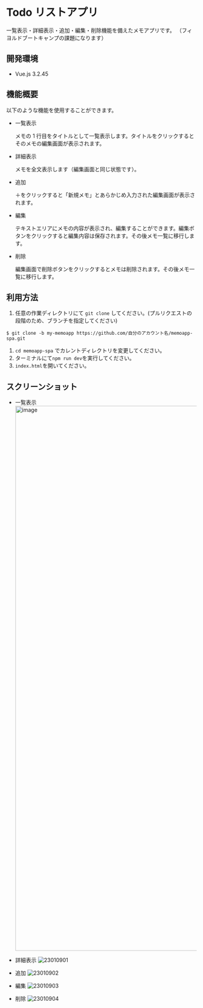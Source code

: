 # Todo リストアプリ

一覧表示・詳細表示・追加・編集・削除機能を備えたメモアプリです。
（フィヨルドブートキャンプの課題になります）

## 開発環境

- Vue.js 3.2.45

## 機能概要

以下のような機能を使用することができます。

- 一覧表示

  メモの 1 行目をタイトルとして一覧表示します。タイトルをクリックするとそのメモの編集画面が表示されます。

- 詳細表示

  メモを全文表示します（編集画面と同じ状態です）。

- 追加

  ＋をクリックすると「新規メモ」とあらかじめ入力された編集画面が表示されます。

- 編集

  テキストエリアにメモの内容が表示され、編集することができます。編集ボタンをクリックすると編集内容は保存されます。その後メモ一覧に移行します。

- 削除

  編集画面で削除ボタンをクリックするとメモは削除されます。その後メモ一覧に移行します。

## 利用方法

1. 任意の作業ディレクトリにて `git clone` してください。(プルリクエストの段階のため、ブランチを指定してください)

```
$ git clone -b my-memoapp https://github.com/自分のアカウント名/memoapp-spa.git
```

1. `cd memoapp-spa` でカレントディレクトリを変更してください。
1. ターミナルにて`npm run dev`を実行してください。
1. `index.html`を開いてください。

## スクリーンショット

- 一覧表示
  <img width="1440" alt="image" src="https://user-images.githubusercontent.com/77523896/211264390-5df02c58-49e5-4575-a0bd-835d97eee77f.png">

- 詳細表示
  ![23010901](https://user-images.githubusercontent.com/77523896/211264747-c71f1e7c-7da8-4069-b687-aecfdf8123b3.gif)

- 追加
  ![23010902](https://user-images.githubusercontent.com/77523896/211265328-528ac04b-5483-40ef-abea-0905ebd2a854.gif)

- 編集
  ![23010903](https://user-images.githubusercontent.com/77523896/211265724-59208185-1cf7-4b14-8b38-84cc365194e4.gif)

- 削除
  ![23010904](https://user-images.githubusercontent.com/77523896/211266016-56810c3d-5bd2-4911-aba4-b05713a3d6d8.gif)
